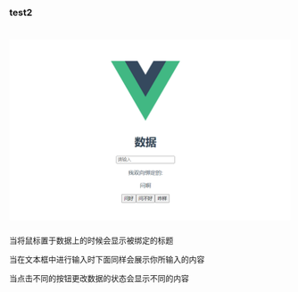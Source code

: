 ### test2

# ![本地路径](.\\src\\assets\\1.png )

当将鼠标置于数据上的时候会显示被绑定的标题

当在文本框中进行输入时下面同样会展示你所输入的内容

当点击不同的按钮更改数据的状态会显示不同的内容

